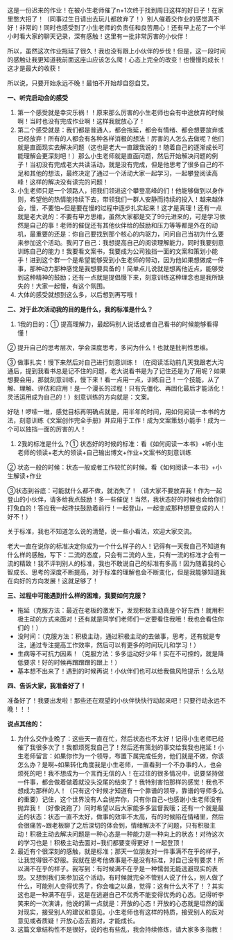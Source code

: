 这是一份迟来的作业！在被小生老师催了n+1次终于找到周日这样的好日子！在家里憋大招了！（同事过生日请出去玩儿都放弃了！）别人催着交作业的感觉真不好！非常的！同时也感受到了小生老师的负责任和良苦用心！还有早上花了一个半小时看大家的聊天记录，深有感触！这里有一批非常厉害的小伙伴！

所以，虽然这次作业拖延了很久！我也没有跟上小伙伴的步伐！但是，这一段时间的感触让我更知道我前面这座山应该怎么爬！心态上完全的改变！也慢慢的成长！这才是最大的收获！

所以说，只要开始永远不晚！最怕不开始却自怨自艾。

**一、听完启动会的感受**

1. 第一个感受就是幸灾乐祸！！原来那么厉害的小生老师也会有中途放弃的时候啊！当时也没有完成作业啊！这样我就放心了！
2. 第二个感受就是：我们都是普通人，都会拖延，都会有情绪、都会想要放弃或已经放弃！所有的人都会有各种各样消极的想法！厉害的人怎么去做呢？他们就是直面现实去解决问题（这也是老大一直跟我说的！随着自己的逐渐成长可能理解会更深刻吧！）那么小生老师就是直面问题，然后开始解决问题的例子！当初没有完成老大共读活动，就是没有完成，但是他思考了很多自己的不足和其他的想法，最终决定了通过一个活动大家一起学习，一起攀登阅读高峰！这样的解决没有读完的问题！
3. 小生老师只是一个领路人，把我们领进这个攀登高峰的们！他能够做到以身作则，希望他的热情能持续下去，带领我们一群人安静而持续的投入！越来越体会，慢，不要怕~但是要在慢的过程中逐步扎实起来！这才是真理！还有一点就是老大说的：不要有甲方思维，虽然大家都是交了99元进来的，可是学习依然是自己的事！老师的催促还有其他伙伴给的鼓励和压力等等都是外在的动机，最重要的还是：你自己要找到那个核心的内驱力，问问自己当初为什么要来参加这个活动。我问了自己：我想提高自己的阅读理解能力，同时我要刻意训练自己的能力！我要看文案书，我要成为公司独挡一面的文案和策划小能手！进到这个群一个是希望能够受到小生老师的带动，因为他如果想做成一件事，那种动力那种感觉是我想要具备的！简单点儿说就是想离他近点，能够受到这种精神的鼓励；还有一点就是提倡慢下来，刻意训练这种理念也是我所缺失的！大家一起慢，有这个氛围。
4. 大体的感受就想到这么多，以后想到再写哦！

**二、对于此次活动我的目的是什么，我的标准是什么？**

1. 1我的目的：① 提高理解力，最起码别人说话或者自己看书的时候能够看得懂！

 ② 提升自己的思考层次，学会深度思考，多问为什么！也就是批判性思维。

 ③ 做事扎实！慢下来然后对自己进行刻意训练！（在阅读活动前几天我跟老大沟通后，提到我看书总是记不住的问题，老大说看书是为了记住还是为了用呢？如果想要会用，那就刻意训练，慢下来！看一点用一点，训练自己！一个技能，从了解、理解、评估和应用！是一个漫长的过程！只有先僵化、再固化最后才能活化！灵活运用成为自己的！）刻意训练的方向就是：文案。

好哒！啰嗦一堆，感觉目标再明确点就是，用半年的时间，用如何阅读一本书的方法，刻意训练《文案创作完全手册》并应用于工作！成为文案策划小能手！成为一个可以独挡一面的厉害的人！



1. 2我的标准是什么？① 状态好的时候的标准：看《如何阅读一本书》+听小生老师的领读+老大的领读+自己输出博文+作业+文案书的刻意训练

 ② 状态一般的时候：状态一般或者工作较忙的时候。看《如何阅读一本书》+小生解读+作业

 ③状态到谷底：可能就什么都不做，就消失了！（请大家不要放弃我！作为一起登山的小伙伴，请多给我点鼓励！多一些催促！当然，我状态好的时候也会给你们打兔血的！答应我一起搀扶鼓励着前行！一起登山，一起变成那种想要变成的人！好不！）

关于标准，我也不知道怎么说的清楚，说一些小看法，欢迎大家交流。

老大一直在说你的标准决定你成为一个什么样子的人！记得有一天我自己不知道有什么样的感触，写下：二流的态度，只会有二流的人生，只有一流的标准才会有一流的精致！我不评判别人的标准，我也不敢说自己的标准有多高！因为随着我的心智成长、思考的深度不断提高，对于标准的理解也会不断变化，但是我能够知道我在向好的方向发展！这就足够了！

**三、过程中可能遇到什么样的困难，我要如何克服？**

* 拖延（克服方法：最近在老板的激发下，发现积极主动真是个好东西！就用积极主动的方式来面对！还有就是同学们老师们一定要看住我哦！我也会看住你们的！）
* 没时间：（克服方法：积极主动，通过积极主动的去做事，思考，还有就是专注，通过专注提高工作效率，然后可以有更多的时间玩儿和学习！）
* 生病等不可抗力因素！（克服方法：多多运动好少年！实在不可控的，就是降低要求！好的时候再蹭蹭蹭的跟上！）
* 基本想不出来了！遇到的时候再说！小伙伴们也可以给我做风险提示！么么哒

**四、告诉大家，我准备好了！**

准备好了！我要出发啦！那些还在观望的小伙伴快快行动起来吧！只要行动永远不晚！！！



**说点其他的：**

1. 为什么交作业晚了：这些天一直在忙，然后状态也不太好！记得小生老师已经催了我很多次了！我都烦死我自己了！然后还有策划的事交给我我也拖延！小生老师留言：如果你作为一个领导，布置下属完成任务，他们就是不做，你该怎么办？是啊~如果转化角度我是小生老师，一直看到一个不办事的人，也会烦死的吧！我不想成为一个言而无信的人！在过往的很多情况中，说要坚持做一件事，都会做着做着就没头没尾的结束了！我特别害怕那样的感觉！我也不想成为那样的人！（只有这个时候才知道有一个靠谱的领导，靠谱的导师多么的重要）记住，这个世界没有人会抛弃你，只有你自己~也感谢小生老师没有抛弃我！（好像说跑了）同时希望以后大家能多多监督我哦；还有一个就是最近的状态：状态一直不太好，做事的效率不太高，有的时候陷在情绪里，然后会很痛苦~跟老板聊了之后深切的体会到，情绪解决不了问题，只有积极主动！积极主动去解决问题是一种心态是一种能力是一种向上的状态！对待这次的学习也是！积极主动去面对~我们都要变得更好！一起登顶！
2. 最近有个很深刻的感触，就是标准；那天一位朋友对一件事满不在乎的样子，让我觉得很不舒服。我就在思考他做事是不是没有标准，对自己没有要求！所以满不在乎的样子。我写到：有时候满不在乎是一种懦弱无能逃避现实的表现。又想到我们来参加这个活动，有时候就完全不管别人说了什么，别人做了什么，可能别人变得优秀了，你会嗤之以鼻，觉得：这有什么大不了！？其实这也是一种满不在乎，这是在逃避自己不优秀不能变得优秀的心态。记得听李笑来的一次演讲，他说的第一点就是：开放的心态！开放的心态就是坦然的面对现实，接受别人的建议和意见。小生老师也有这样的特质，接受别人的反对意见或者质疑！开放心态去面对，才能成长。
3. 这篇文章结构性不是很好，说的也有些乱，我会持续修炼，请大家多多指教！


